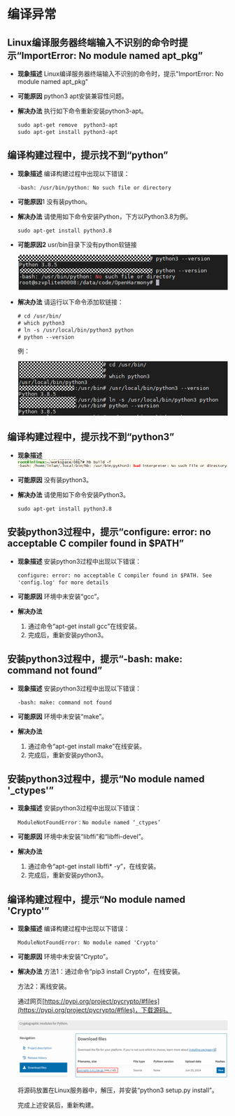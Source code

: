 # 编译异常


## Linux编译服务器终端输入不识别的命令时提示“ImportError: No module named apt_pkg”

- **现象描述**
  Linux编译服务器终端输入不识别的命令时，提示"ImportError: No module named apt_pkg"

- **可能原因**
  python3 apt安装兼容性问题。

- **解决办法**
  执行如下命令重新安装python3-apt。

    
  ```
  sudo apt-get remove  python3-apt
  sudo apt-get install python3-apt
  ```


## 编译构建过程中，提示找不到“python”

- **现象描述**
  编译构建过程中出现以下错误：

    
  ```
  -bash: /usr/bin/python: No such file or directory
  ```

- **可能原因**1
  没有装python。

- **解决办法**
  请使用如下命令安装Python，下方以Python3.8为例。

    
  ```
  sudo apt-get install python3.8
  ```

- **可能原因2**
  usr/bin目录下没有python软链接

  ![zh-cn_image_0000001226922322](figures/zh-cn_image_0000001226922322.png)

- **解决办法**
  请运行以下命令添加软链接：

    
  ```
  # cd /usr/bin/ 
  # which python3
  # ln -s /usr/local/bin/python3 python
  # python --version
  ```

  例：

  ![zh-cn_image_0000001271562453](figures/zh-cn_image_0000001271562453.png)


## 编译构建过程中，提示找不到“python3”

- **现象描述**
  ![zh-cn_image_0000001226602414](figures/zh-cn_image_0000001226602414.png)

- **可能原因**
  没有装python3。

- **解决办法**
  请使用如下命令安装Python3。

    
  ```
  sudo apt-get install python3.8
  ```


## 安装python3过程中，提示“configure: error: no acceptable C compiler found in $PATH”

- **现象描述**
  安装python3过程中出现以下错误：

    
  ```
  configure: error: no acceptable C compiler found in $PATH. See 'config.log' for more details
  ```

- **可能原因**
  环境中未安装“gcc”。

- **解决办法**
  1. 通过命令“apt-get install gcc”在线安装。
  2. 完成后，重新安装python3。


## 安装python3过程中，提示“-bash: make: command not found”

- **现象描述**
  安装python3过程中出现以下错误：

    
  ```
  -bash: make: command not found
  ```

- **可能原因**
  环境中未安装“make”。

- **解决办法**
  1. 通过命令“apt-get install make”在线安装。
  2. 完成后，重新安装python3。


## 安装python3过程中，提示“No module named '_ctypes'”

- **现象描述**
  安装python3过程中出现以下错误：

    
  ```
  ModuleNotFoundError：No module named ‘_ctypes’
  ```

- **可能原因**
  环境中未安装“libffi”和“libffi-devel”。

- **解决办法**
  1. 通过命令“apt-get install libffi\* -y”，在线安装。
  2. 完成后，重新安装python3。


## 编译构建过程中，提示“No module named 'Crypto'”

- **现象描述**
  编译构建过程中出现以下错误：

    
  ```
  ModuleNotFoundError: No module named 'Crypto'
  ```

- **可能原因**
  环境中未安装“Crypto”。

- **解决办法**
  方法1：通过命令“pip3 install Crypto”，在线安装。

  方法2：离线安装。

  通过网页[https://pypi.org/project/pycrypto/#files](https://pypi.org/project/pycrypto/#files)，下载源码。

  ![zh-cn_image_0000001227082334](figures/zh-cn_image_0000001227082334.png)

  将源码放置在Linux服务器中，解压，并安装“python3 setup.py install”。

  完成上述安装后，重新构建。

